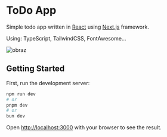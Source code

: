 # ToDo App
Simple todo app written in [React](https://react.dev/) using [Next.js](https://nextjs.org/) framework.

Using: TypeScript, TailwindCSS, FontAwesome...

![obraz](https://github.com/jm-sky/j-react-todo/assets/17783569/a2e0256f-e855-4baa-ba58-34ee7d37d342)


## Getting Started

First, run the development server:

```bash
npm run dev
# or
pnpm dev
# or
bun dev
```

Open [http://localhost:3000](http://localhost:3000) with your browser to see the result.

